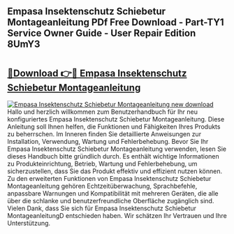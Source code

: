 ## Empasa Insektenschutz Schiebetur Montageanleitung PDf Free Download - Part-TY1 Service Owner Guide - User Repair Edition 8UmY3

# <h2><a href="http://df8jy9.blite.top/?on=Empasa+Insektenschutz+Schiebetur+Montageanleitung">🔗Download 👉🔴 Empasa Insektenschutz Schiebetur Montageanleitung</a></h2>

[![Empasa Insektenschutz Schiebetur Montageanleitung new download](https://i.imgur.com/lujVjoI.png)](http://df8jy9.blite.top/?on=Empasa+Insektenschutz+Schiebetur+Montageanleitung)
Hallo und herzlich willkommen zum Benutzerhandbuch für Ihr neu konfiguriertes Empasa Insektenschutz Schiebetur Montageanleitung. Diese Anleitung soll Ihnen helfen, die Funktionen und Fähigkeiten Ihres Produkts zu beherrschen. Im Inneren finden Sie detaillierte Anweisungen zur Installation, Verwendung, Wartung und Fehlerbehebung. Bevor Sie Ihr Empasa Insektenschutz Schiebetur Montageanleitung verwenden, lesen Sie dieses Handbuch bitte gründlich durch. Es enthält wichtige Informationen zu Produkteinrichtung, Betrieb, Wartung und Fehlerbehebung, um sicherzustellen, dass Sie das Produkt effektiv und effizient nutzen können. Zu den erweiterten Funktionen von Empasa Insektenschutz Schiebetur Montageanleitung gehören Echtzeitüberwachung, Sprachbefehle, anpassbare Warnungen und Kompatibilität mit mehreren Geräten, die alle über die schlanke und benutzerfreundliche Oberfläche zugänglich sind. Vielen Dank, dass Sie sich für Empasa Insektenschutz Schiebetur MontageanleitungD entschieden haben. Wir schätzen Ihr Vertrauen und Ihre Unterstützung.
